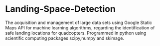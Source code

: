 # Landing-Space-Detection
The acquisition and management of large data sets using Google Static Maps API for machine learning algorithms, regarding the identification of safe landing locations for quadcopters. Programmed in python using scientific computing packages scipy,numpy and skimage.
